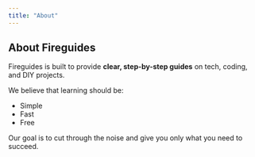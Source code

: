 ```yaml
---
title: "About"
---
```


## About Fireguides

Fireguides is built to provide **clear, step-by-step guides** on tech, coding, and DIY projects.  

We believe that learning should be:
-  Simple
-  Fast
-  Free

Our goal is to cut through the noise and give you only what you need to succeed.
